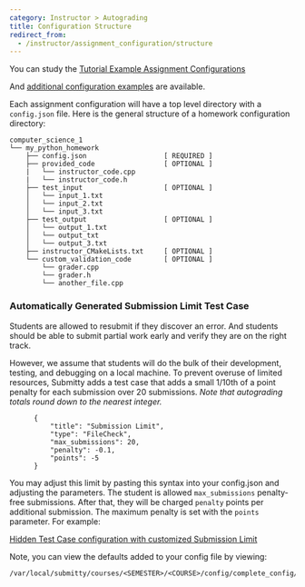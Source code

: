 ```yaml
---
category: Instructor > Autograding
title: Configuration Structure
redirect_from:
  - /instructor/assignment_configuration/structure
---
```


You can study the [Tutorial Example Assignment Configurations](https://github.com/Submitty/Tutorial/tree/main/examples)

And [additional configuration examples](https://github.com/Submitty/Submitty/tree/master/more_autograding_examples) are available.


Each assignment configuration will have a top level directory with a
```config.json``` file.  Here is the general structure of a homework
configuration directory:

   ```
   computer_science_1
   └── my_python_homework
       ├── config.json                   [ REQUIRED ]
       ├── provided_code                 [ OPTIONAL ]
       |   └── instructor_code.cpp
       |   └── instructor_code.h
       ├── test_input                    [ OPTIONAL ]
       │   └── input_1.txt
       │   └── input_2.txt
       │   └── input_3.txt
       ├── test_output                   [ OPTIONAL ]
       │   └── output_1.txt
       │   └── output_txt
       │   └── output_3.txt
       ├── instructor_CMakeLists.txt     [ OPTIONAL ]
       └── custom_validation_code        [ OPTIONAL ]
           └── grader.cpp
           └── grader.h
           └── another_file.cpp

   ```




### Automatically Generated Submission Limit Test Case

  Students are allowed to resubmit if they discover an error.  And
  students should be able to submit partial work early and verify they
  are on the right track.

  However, we assume that students will do the bulk of their
  development, testing, and debugging on a local machine.  To prevent
  overuse of limited resources, Submitty adds a test case that adds a
  small 1/10th of a point penalty for each submission over 20
  submissions.
  _Note that autograding totals round down to the nearest integer._


  ```
        {
            "title": "Submission Limit",
            "type": "FileCheck",
            "max_submissions": 20,
            "penalty": -0.1,
            "points": -5
        }
   ```

   You may adjust this limit by pasting this syntax into your
   config.json and adjusting the parameters.  The student is allowed
   `max_submissions` penalty-free submissions.  After that, they will
   be charged `penalty` points per additional submission.  The maximum
   penalty is set with the `points` parameter.  For example:

   [Hidden Test Case configuration with customized Submission Limit](https://github.com/Submitty/Submitty/blob/master/more_autograding_examples/cpp_hidden_tests/config/config.json)


   Note, you can view the defaults added to your config file by
   viewing:

   ```
   /var/local/submitty/courses/<SEMESTER>/<COURSE>/config/complete_config/complete_config_<GRADEABLE>.json
   ```




